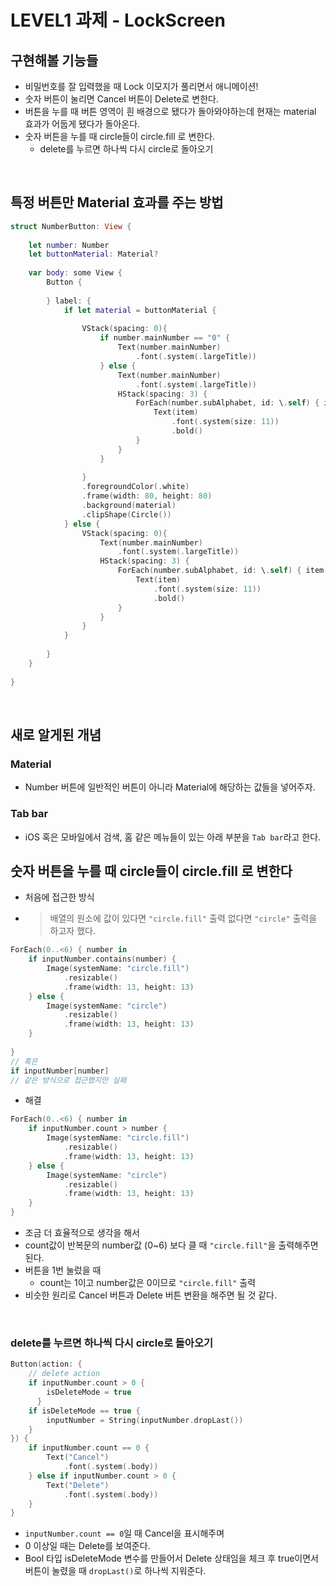 # LEVEL1 과제 - LockScreen


## 구현해볼 기능들
- 비밀번호를 잘 입력했을 때 Lock 이모지가 풀리면서 애니메이션!
- 숫자 버튼이 눌리면 Cancel 버튼이 Delete로 변한다.
- 버튼을 누를 때 버튼 영역이 흰 배경으로 됐다가 돌아와야하는데 현재는 material 효과가 어둡게 됐다가 돌아온다.
- 숫자 버튼을 누를 때 circle들이 circle.fill 로 변한다.
  - delete를 누르면 하나씩 다시 circle로 돌아오기

<br>

## 특정 버튼만 Material 효과를 주는 방법
```swift
struct NumberButton: View {
    
    let number: Number
    let buttonMaterial: Material?
    
    var body: some View {
        Button {
            
        } label: {
            if let material = buttonMaterial {
                
                VStack(spacing: 0){
                    if number.mainNumber == "0" {
                        Text(number.mainNumber)
                            .font(.system(.largeTitle))
                    } else {
                        Text(number.mainNumber)
                            .font(.system(.largeTitle))
                        HStack(spacing: 3) {
                            ForEach(number.subAlphabet, id: \.self) { item in
                                Text(item)
                                    .font(.system(size: 11))
                                    .bold()
                            }
                        }
                    }
                    
                }
                .foregroundColor(.white)
                .frame(width: 80, height: 80)
                .background(material)
                .clipShape(Circle())
            } else {
                VStack(spacing: 0){
                    Text(number.mainNumber)
                        .font(.system(.largeTitle))
                    HStack(spacing: 3) {
                        ForEach(number.subAlphabet, id: \.self) { item in
                            Text(item)
                                .font(.system(size: 11))
                                .bold()
                        }
                    }
                }
            }
            
        }
    }
    
}
```

<br>

## 새로 알게된 개념

### Material
- Number 버튼에 일반적인 버튼이 아니라 Material에 해당하는 값들을 넣어주자.

### Tab bar
- iOS 혹은 모바일에서 검색, 홈 같은 메뉴들이 있는 아래 부분을 ```Tab bar```라고 한다.


## 숫자 버튼을 누를 때 circle들이 circle.fill 로 변한다
- 처음에 접근한 방식
- > 배열의 원소에 값이 있다면 ```"circle.fill"``` 출력 없다면 ```"circle"``` 출력을 하고자 했다.
```swift
ForEach(0..<6) { number in
    if inputNumber.contains(number) {
        Image(systemName: "circle.fill")
            .resizable()
            .frame(width: 13, height: 13)
    } else {
        Image(systemName: "circle")
            .resizable()
            .frame(width: 13, height: 13)
    }
    
}
// 혹은
if inputNumber[number]
// 같은 방식으로 접근했지만 실패
```

- 해결
```swift
ForEach(0..<6) { number in
    if inputNumber.count > number {
        Image(systemName: "circle.fill")
            .resizable()
            .frame(width: 13, height: 13)
    } else {
        Image(systemName: "circle")
            .resizable()
            .frame(width: 13, height: 13)
    }
}
```
- 조금 더 효율적으로 생각을 해서
- count값이 반복문의 number값 (0~6) 보다 클 때 ```"circle.fill"```을 출력해주면 된다.
- 버튼을 1번 눌렀을 때
  - count는 1이고 number값은 0이므로 ```"circle.fill"``` 출력
- 비슷한 원리로 Cancel 버튼과 Delete 버튼 변환을 해주면 될 것 같다.

<br>

### delete를 누르면 하나씩 다시 circle로 돌아오기

```swift
Button(action: {
    // delete action
    if inputNumber.count > 0 {
        isDeleteMode = true
      }
    if isDeleteMode == true {
        inputNumber = String(inputNumber.dropLast())
    }
}) {
    if inputNumber.count == 0 {
        Text("Cancel")
            .font(.system(.body))
    } else if inputNumber.count > 0 {
        Text("Delete")
            .font(.system(.body))
    }
}
```
- ```inputNumber.count == 0```일 때 Cancel을 표시해주며
- 0 이상일 때는 Delete를 보여준다.
- Bool 타입 isDeleteMode 변수를 만들어서 Delete 상태임을 체크 후 true이면서 버튼이 눌렸을 때 ```dropLast()```로 하나씩 지워준다.